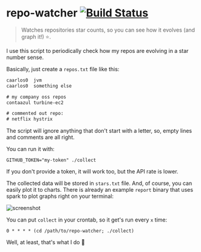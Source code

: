 # repo-watcher [![Build Status][tb]][tp]

[tb]: https://img.shields.io/travis/caarlos0/repo-watcher/master.svg?style=flat-square
[tp]: https://travis-ci.org/caarlos0/repo-watcher

> Watches repositories star counts, so you can see how it evolves
(and graph it!) :star:.

I use this script to periodically check how my repos are evolving in a star
number sense.

Basically, just create a `repos.txt` file like this:

```txt
caarlos0  jvm
caarlos0  something else

# my company oss repos
contaazul turbine-ec2

# commented out repo:
# netflix hystrix
```

The script will ignore anything that don't start with a letter, so, empty lines
and comments are all right.

You can run it with:

```console
GITHUB_TOKEN="my-token" ./collect
```

If you don't provide a token, it will work too, but the API rate is lower.

The collected data will be stored in `stars.txt` file. And, of course, you can
easily plot it to charts. There is already an example `report` binary that
uses spark to plot graphs right on your terminal:

![screenshot][scrn]

[scrn]: https://raw.githubusercontent.com/caarlos0/repo-watcher/master/imgs/01.png

You can put `collect` in your crontab, so it get's run every `x` time:

```crontab
0 * * * * (cd /path/to/repo-watcher; ./collect)
```

Well, at least, that's what I do :rocket:
